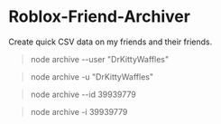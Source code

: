# Roblox-Friend-Archiver
Create quick CSV data on my friends and their friends. 

> node archive --user "DrKittyWaffles"

> node archive -u "DrKittyWaffles"

> node archive --id 39939779

> node archive -i 39939779
